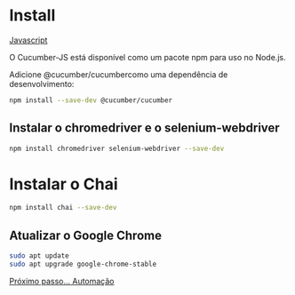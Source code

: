 # Install

[Javascript](https://cucumber.io/docs/installation/javascript)

O Cucumber-JS está disponível como um pacote npm para uso no Node.js.

Adicione @cucumber/cucumbercomo uma dependência de desenvolvimento:

```bash
npm install --save-dev @cucumber/cucumber
```

## Instalar o chromedriver e o selenium-webdriver

```bash
npm install chromedriver selenium-webdriver --save-dev
```

# Instalar o Chai

```bash
npm install chai --save-dev
```

## Atualizar o Google Chrome

```bash
sudo apt update
sudo apt upgrade google-chrome-stable
```

[Próximo passo... Automação](automacao.md)